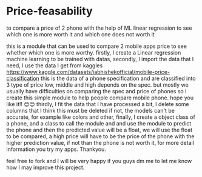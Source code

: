 # Price-feasability
to compare a price of 2 phone with the help of ML linear regression to see which one is more worth it and which one does not worth it

this is a module that can be used to compare 2 mobile apps price to see whether which one is more worthy.
firstly, I create a Linear regression machine learning to be trained with datas, 
secondly, I import the data that I need, I use the data I get from kaggles 
https://www.kaggle.com/datasets/iabhishekofficial/mobile-price-classification this is the data of a phone specification and are classified into 3 type 
of price low, middle and high depends on the spec. but mostly we usually have difficulties on comparing the spec and price of phones so I create this simple module to help people compare mobile phone. hope you like it!! 😊😊
thirdly, I fit the data that I have processed a bit, I delete some columns that I think this must be deleted if not, the models can't be accurate, for example like colors and other,
finally, I create a object class of a phone, and a class to call the module and and use the module to predict the phone and then the predicted value will be a float, we will use the float to be compared, a high price will have to be the price of the phone with the higher prediction value, if not than the phone is not worth it, for more detail information you try my apps. Thankyou.



feel free to fork 
and I will be very happy if you guys dm me to let me know how I may improve this project.
